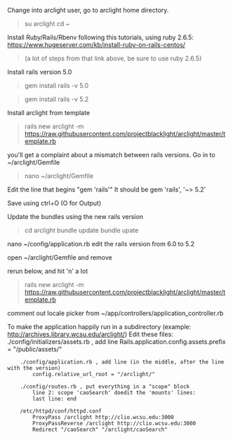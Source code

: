 Change into arclight user, go to arclight home directory.
>   su arclight
>   cd ~

Install Ruby/Rails/Rbenv following this tutorials, using ruby 2.6.5:
  https://www.hugeserver.com/kb/install-ruby-on-rails-centos/
  
>  (a lot of steps from that link above, be sure to use ruby 2.6.5)

Install rails version 5.0
>  gem install rails -v 5.0

>  gem install rails -v 5.2
  
Install arclight from template
>  rails new arclight -m https://raw.githubusercontent.com/projectblacklight/arclight/master/template.rb

you'll get a complaint about a mismatch between rails versions. Go in to ~/arclight/Gemfile
>  nano ~/arclight/Gemfile

Edit the line that begins "gem 'rails'"
It should be 
   gem 'rails', '~> 5.2'

Save using ctrl+O (O for Output)

Update the bundles using the new rails version
>  cd arclight
>  bundle update
>  bundle upate

nano ~/config/application.rb
edit the rails version from 6.0 to 5.2

open ~/arclight/Gemfile and remove 

rerun below, and hit 'n' a lot
>  rails new arclight -m https://raw.githubusercontent.com/projectblacklight/arclight/master/template.rb


comment out locale picker from ~/app/controllers/application_controller.rb


To make the application happily run in a subdirectory (example: http://archives.library.wcsu.edu/arclight/)
	Edit these files:
		./config/initializers/assets.rb , add line 
			Rails.application.config.assets.prefix = "/public/assets/"
			
		./config/application.rb , add line (in the middle, after the line with the version)
			config.relative_url_root = "/arclight/"

		./config/routes.rb , put everything in a "scope" block
			line 2: scope 'caoSearch' doedit the 'mounts' lines:
			last line: end
		
		/etc/httpd/conf/httpd.conf 
			ProxyPass /arclight http://clio.wcsu.edu:3000
			ProxyPassReverse /arclight http://clio.wcsu.edu:3000
			Redirect "/caoSearch" "/arclight/caoSearch"


